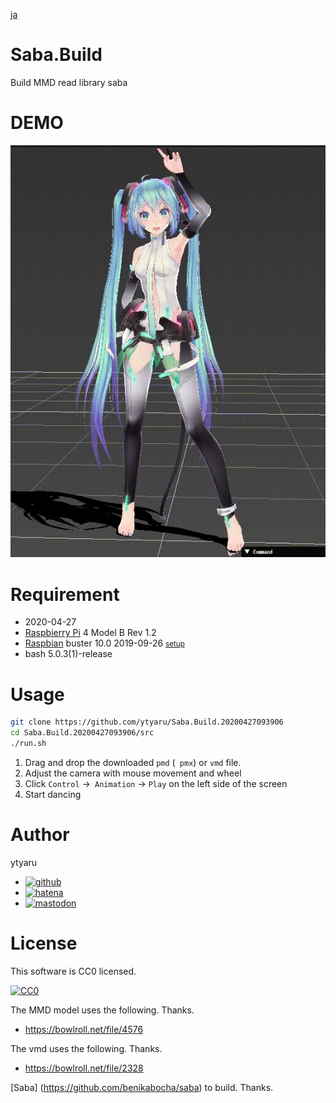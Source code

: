 [ja](./README.ja.md)

# Saba.Build

Build MMD read library saba

# DEMO

![demo](doc/demo.gif)

# Requirement

* <time datetime="2020-04-27T09:38:59+0900">2020-04-27</time>
* [Raspbierry Pi](https://ja.wikipedia.org/wiki/Raspberry_Pi) 4 Model B Rev 1.2
* [Raspbian](https://ja.wikipedia.org/wiki/Raspbian) buster 10.0 2019-09-26 <small>[setup](http://ytyaru.hatenablog.com/entry/2019/12/25/222222)</small>
* bash 5.0.3(1)-release

# Usage

```sh
git clone https://github.com/ytyaru/Saba.Build.20200427093906
cd Saba.Build.20200427093906/src
./run.sh
```

1. Drag and drop the downloaded `pmd` (` pmx`) or `vmd` file.
1. Adjust the camera with mouse movement and wheel
1. Click `Control` →` Animation` → `Play` on the left side of the screen
1. Start dancing

# Author

ytyaru

* [![github](http://www.google.com/s2/favicons?domain=github.com)](https://github.com/ytyaru "github")
* [![hatena](http://www.google.com/s2/favicons?domain=www.hatena.ne.jp)](http://ytyaru.hatenablog.com/ytyaru "hatena")
* [![mastodon](http://www.google.com/s2/favicons?domain=mstdn.jp)](https://mstdn.jp/web/accounts/233143 "mastdon")

# License

This software is CC0 licensed.

[![CC0](http://i.creativecommons.org/p/zero/1.0/88x31.png "CC0")](http://creativecommons.org/publicdomain/zero/1.0/deed.en)

The MMD model uses the following. Thanks.

* https://bowlroll.net/file/4576

The vmd uses the following. Thanks.

* https://bowlroll.net/file/2328

[Saba] (https://github.com/benikabocha/saba) to build. Thanks.

